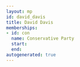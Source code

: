 ```yaml
---
layout: mp
id: david_davis
title: David Davis
memberships:
- id: con
  name: Conservative Party
  start: 
  end: 
autogenerated: true
---
```

